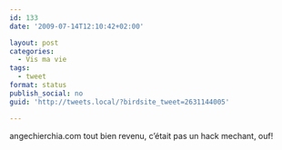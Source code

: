 ```yaml
---
id: 133
date: '2009-07-14T12:10:42+02:00'

layout: post
categories:
  - Vis ma vie
tags:
  - tweet
format: status
publish_social: no
guid: 'http://tweets.local/?birdsite_tweet=2631144005'

---
```


angechierchia.com tout bien revenu, c’était pas un hack mechant, ouf!